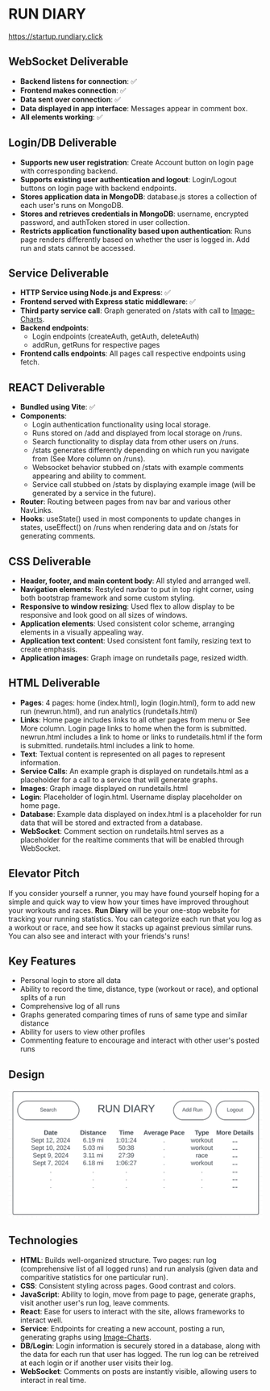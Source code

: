 # RUN DIARY
https://startup.rundiary.click

## WebSocket Deliverable
* **Backend listens for connection**: ✅
* **Frontend makes connection**: ✅
* **Data sent over connection**: ✅
* **Data displayed in app interface**: Messages appear in comment box.
* **All elements working**: ✅

## Login/DB Deliverable
* **Supports new user registration**: Create Account button on login page with corresponding backend.
* **Supports existing user authentication and logout**: Login/Logout buttons on login page with backend endpoints.
* **Stores application data in MongoDB**: database.js stores a collection of each user's runs on MongoDB.
* **Stores and retrieves credentials in MongoDB**: username, encrypted password, and authToken stored in user collection.
* **Restricts application functionality based upon authentication**: Runs page renders differently based on whether the user is logged in. Add run and stats cannot be accessed.

## Service Deliverable
* **HTTP Service using Node.js and Express**: ✅
* **Frontend served with Express static middleware**: ✅
* **Third party service call**: Graph generated on /stats with call to [Image-Charts](https://documentation.image-charts.com/).
* **Backend endpoints**:
    * Login endpoints (createAuth, getAuth, deleteAuth)
    * addRun, getRuns for respective pages
* **Frontend calls endpoints**: All pages call respective endpoints using fetch.

## REACT Deliverable
* **Bundled using Vite**: ✅
* **Components**:
    * Login authentication functionality using local storage.
    * Runs stored on /add and displayed from local storage on /runs.
    * Search functionality to display data from other users on /runs.
    * /stats generates differently depending on which run you navigate from (See More column on /runs).
    * Websocket behavior stubbed on /stats with example comments appearing and ability to comment.
    * Service call stubbed on /stats by displaying example image (will be generated by a service in the future).
* **Router**: Routing between pages from nav bar and various other NavLinks.
* **Hooks**: useState() used in most components to update changes in states, useEffect() on /runs when rendering data and on /stats for generating comments.

## CSS Deliverable
* **Header, footer, and main content body**: All styled and arranged well.
* **Navigation elements**: Restyled navbar to put in top right corner, using both bootstrap framework and some custom styling.
* **Responsive to window resizing**: Used flex to allow display to be responsive and look good on all sizes of windows.
* **Application elements**: Used consistent color scheme, arranging elements in a visually appealing way.
* **Application text content**: Used consistent font family, resizing text to create emphasis.
* **Application images**: Graph image on rundetails page, resized width.

## HTML Deliverable
* **Pages**: 4 pages: home (index.html), login (login.html), form to add new run (newrun.html), and run analytics (rundetails.html)
* **Links**: Home page includes links to all other pages from menu or See More column. Login page links to home when the form is submitted. newrun.html includes a link to home or links to rundetails.html if the form is submitted. rundetails.html includes a link to home.
* **Text**: Textual content is represented on all pages to represent information.
* **Service Calls**: An example graph is displayed on rundetails.html as a placeholder for a call to a service that will generate graphs.
* **Images**: Graph image displayed on rundetails.html
* **Login**: Placeholder of login.html. Username display placeholder on home page.
* **Database**: Example data displayed on index.html is a placeholder for run data that will be stored and extracted from a database.
* **WebSocket**: Comment section on rundetails.html serves as a placeholder for the realtime comments that will be enabled through WebSocket.

## Elevator Pitch
If you consider yourself a runner, you may have found yourself hoping for a simple and quick way to view how your times have improved throughout your workouts and races. **Run Diary** will be your one-stop website for tracking your running statistics. You can categorize each run that you log as a workout or race, and see how it stacks up against previous similar runs. You can also see and interact with your friends's runs!

## Key Features
* Personal login to store all data
* Ability to record the time, distance, type (workout or race), and optional splits of a run
* Comprehensive log of all runs
* Graphs generated comparing times of runs of same type and similar distance
* Ability for users to view other profiles
* Commenting feature to encourage and interact with other user's posted runs

## Design
![Design Sketch](./design_sketch.png)

## Technologies
* **HTML**: Builds well-organized structure. Two pages: run log (comprehensive list of all logged runs) and run analysis (given data and comparitive statistics for one particular run).
* **CSS**: Consistent styling across pages. Good contrast and colors.
* **JavaScript**: Ability to login, move from page to page, generate graphs, visit another user's run log, leave comments.
* **React**: Ease for users to interact with the site, allows frameworks to interact well.
* **Service**: Endpoints for creating a new account, posting a run, generating graphs using [Image-Charts](https://documentation.image-charts.com/).
* **DB/Login**: Login information is securely stored in a database, along with the data for each run that user has logged. The run log can be retreived at each login or if another user visits their log.
* **WebSocket**: Comments on posts are instantly visible, allowing users to interact in real time.


